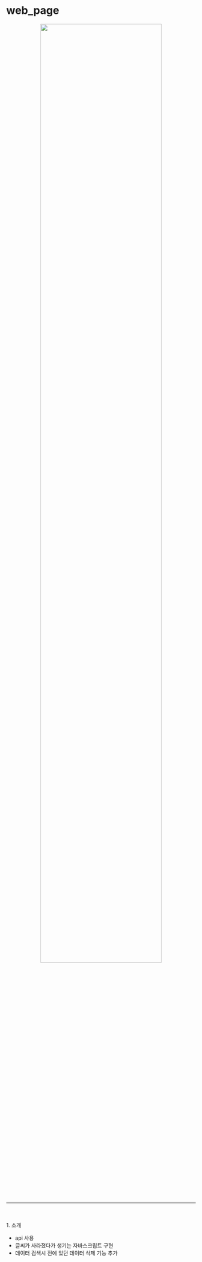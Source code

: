 # web_page
<div style="text-align: center;">
  <img width=80%; src="https://github.com/LouiIII3/TV_SHOW/assets/119919129/c2e172f2-217c-4c23-8797-2d629fb1f493">
</div>

<hr>
<br>
<br>
1. 소개

- api 사용
- 글씨가 사라졌다가 생기는 자바스크립트 구현
- 데이터 검색시 전에 있던 데이터 삭제 기능 추가
